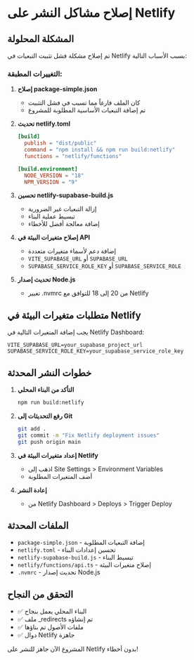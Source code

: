 # إصلاح مشاكل النشر على Netlify

## المشكلة المحلولة
تم إصلاح مشكلة فشل تثبيت التبعيات في Netlify بسبب الأسباب التالية:

### التغييرات المطبقة:

1. **إصلاح package-simple.json**
   - كان الملف فارغاً مما تسبب في فشل التثبيت
   - تم إضافة التبعيات الأساسية المطلوبة للمشروع

2. **تحديث netlify.toml**
   ```toml
   [build]
     publish = "dist/public"
     command = "npm install && npm run build:netlify"
     functions = "netlify/functions"

   [build.environment]
     NODE_VERSION = "18"
     NPM_VERSION = "9"
   ```

3. **تحسين netlify-supabase-build.js**
   - إزالة التبعيات غير الضرورية
   - تبسيط عملية البناء
   - إضافة معالجة أفضل للأخطاء

4. **إصلاح متغيرات البيئة في API**
   - إضافة دعم لأسماء متغيرات متعددة
   - `VITE_SUPABASE_URL` أو `SUPABASE_URL`
   - `SUPABASE_SERVICE_ROLE_KEY` أو `SUPABASE_SERVICE_ROLE`

5. **تحديث إصدار Node.js**
   - تغيير .nvmrc من 20 إلى 18 للتوافق مع Netlify

## متطلبات متغيرات البيئة في Netlify

يجب إضافة المتغيرات التالية في Netlify Dashboard:

```
VITE_SUPABASE_URL=your_supabase_project_url
SUPABASE_SERVICE_ROLE_KEY=your_supabase_service_role_key
```

## خطوات النشر المحدثة

1. **التأكد من البناء المحلي**
   ```bash
   npm run build:netlify
   ```

2. **رفع التحديثات إلى Git**
   ```bash
   git add .
   git commit -m "Fix Netlify deployment issues"
   git push origin main
   ```

3. **إعداد متغيرات البيئة في Netlify**
   - اذهب إلى Site Settings > Environment Variables
   - أضف المتغيرات المطلوبة

4. **إعادة النشر**
   - من Netlify Dashboard > Deploys > Trigger Deploy

## الملفات المحدثة
- `package-simple.json` - إضافة التبعيات المطلوبة
- `netlify.toml` - تحسين إعدادات البناء
- `netlify-supabase-build.js` - تبسيط البناء
- `netlify/functions/api.ts` - إصلاح متغيرات البيئة
- `.nvmrc` - تحديث إصدار Node.js

## التحقق من النجاح
- ✅ البناء المحلي يعمل بنجاح
- ✅ ملف _redirects تم إنشاؤه
- ✅ ملفات الأصول تم بناؤها
- ✅ دوال Netlify جاهزة

المشروع الآن جاهز للنشر على Netlify بدون أخطاء!
